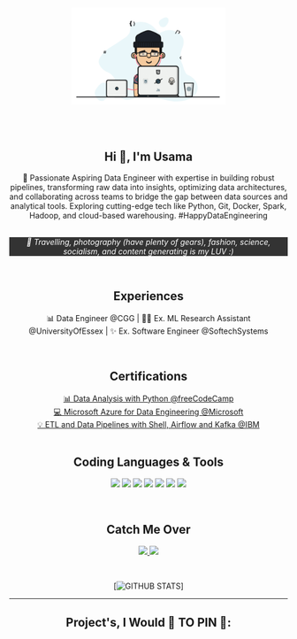 <p align="center">
  <br><img src="https://github.com/usama-akram-gt/portfolio/blob/main/Developer.gif" width="280px"><br><br>
</p>
<br>
<div align="center">
<h2 align="center">Hi 👋, I'm Usama</h1>
🚀 Passionate Aspiring Data Engineer with expertise in building robust pipelines, transforming raw data into insights, optimizing data architectures, and collaborating across teams to bridge the gap between data sources and analytical tools. Exploring cutting-edge tech like Python, Git, Docker, Spark, Hadoop, and cloud-based warehousing. #HappyDataEngineering <br><br>

<p style="background-color: #333; color: white; font-style: italic;">
  🎨 Travelling, photography (have plenty of gears), fashion, science, socialism, and content generating is my LUV :)
</p>
</div>

<br>
<div align="center">

<h2 align="center"> Experiences </h1>

 📊 Data Engineer @CGG | 👨‍💻 Ex. ML Research Assistant @UniversityOfEssex | ✨ Ex. Software Engineer @SoftechSystems

</div>

<br>
<div align="center">

<h2 align="center"> Certifications </h1>
<a href="https://www.freecodecamp.org/certification/usama_akram/data-analysis-with-python-v7">
  📊 Data Analysis with Python @freeCodeCamp
</a> <br>
 <a href="https://coursera.org/share/b43260361c8759d32fa6bd3c4e676928">
   💻 Microsoft Azure for Data Engineering @Microsoft
 </a> <br>
 <a href="https://coursera.org/share/f6f991503195903a3b04d910ec3fc782">
   💡 ETL and Data Pipelines with Shell, Airflow and Kafka @IBM
 </a>
</div>

<br>
<div align="center">

<h2 align="center"> Coding Languages & Tools </h1>
<p align="center">
    <img src="https://img.shields.io/badge/Python-14354C?style=for-the-badge&logo=python&logoColor=white"/>
    <img src="https://img.shields.io/badge/R-276DC3?style=for-the-badge&logo=r&logoColor=white"/>
    <img src="https://img.shields.io/badge/Microsoft_Azure-8A2BE2?style=for-the-badge&logo=microsoft-azure&logoColor=white"/>
    <img src="https://img.shields.io/badge/Azure_Pipelines-D83B01?style=for-the-badge&logo=azurepipelines&logoColor=white"/>
    <img src="https://img.shields.io/badge/Azure_DevOps-5ddc70?style=for-the-badge&logo=azuredevops&logoColor=white"/>
    <img src="https://img.shields.io/badge/Tableau-E97627?style=for-the-badge&logo=Tableau&logoColor=white"/>
    <img src="https://img.shields.io/badge/TensorFlow-FF6F00?style=for-the-badge&logo=tensorflow&logoColor=white"/>
</p>
</div>
<br>


<div align="center">

<h2 align="center"> Catch Me Over </h1>
<p align="center">
  <a href="https://www.linkedin.com/in/itsusamaakram/">
    <img src="https://img.shields.io/badge/LinkedIn-0077B5?style=for-the-badge&logo=linkedin&logoColor=white"/>
  </a>
 
  <a href="https://open.spotify.com/user/62c30eoxp8f314hp7nhm2epz4?si=a054324d1d3a496b">
    <img src="https://img.shields.io/badge/Spotify-1ED760?&style=for-the-badge&logo=spotify&logoColor=white"/>
  </a>
</p>
</div>


<br>
<div align="center">

[![GITHUB STATS](https://github-readme-stats.vercel.app/api?username=usama-akram-gt&show_icons=true&theme=dark&hide=contribs,prs,issues)]

</div>

---

<h2 align="center">Project's, I Would 💖 TO PIN 📌:</h2>
